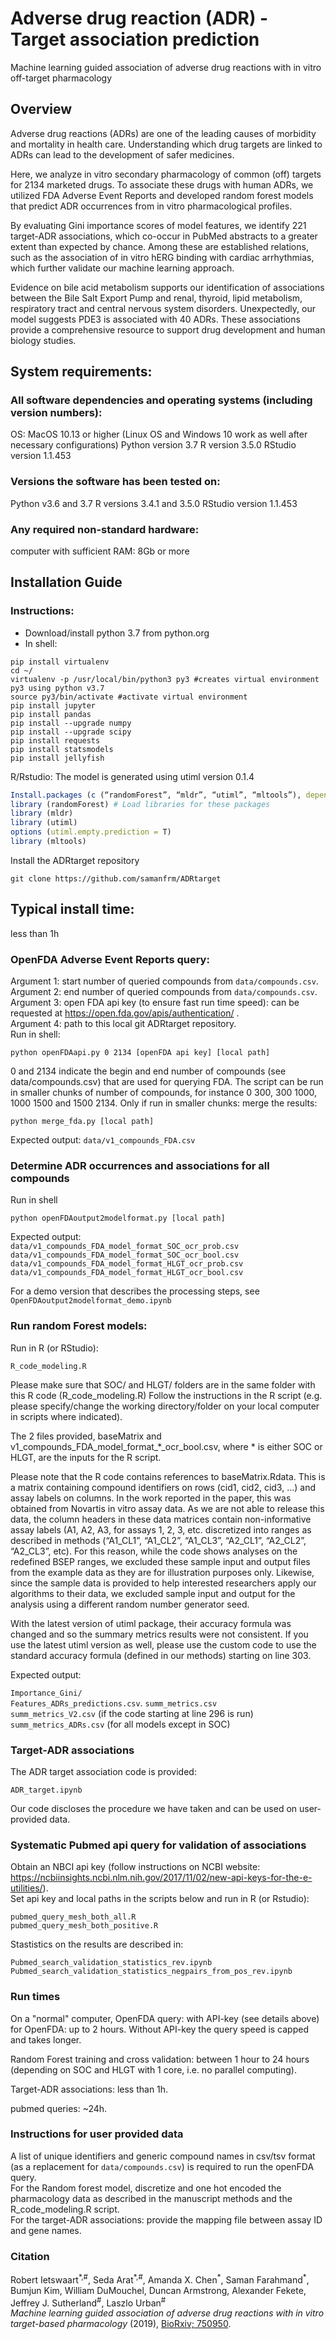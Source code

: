 # Adverse drug reaction (ADR) - Target association prediction
Machine learning guided association of adverse drug reactions with in vitro off-target pharmacology 

## Overview
Adverse drug reactions (ADRs) are one of the leading causes of morbidity and mortality 
in health care. Understanding which drug targets are linked to ADRs can lead to the 
development of safer medicines. 

Here, we analyze in vitro secondary pharmacology of common (off) targets for 2134 marketed 
drugs. To associate these drugs with human ADRs, we utilized FDA Adverse Event Reports and 
developed random forest models that predict ADR occurrences from in vitro pharmacological 
profiles. 

By evaluating Gini importance scores of model features, we identify 221 target-ADR 
associations, which co-occur in PubMed abstracts to a greater extent than expected 
by chance. Among these are established relations, such as the association of in vitro 
hERG binding with cardiac arrhythmias, which further validate our machine learning approach. 

Evidence on bile acid metabolism supports our identification of associations between the 
Bile Salt Export Pump and renal, thyroid, lipid metabolism, respiratory tract and central 
nervous system disorders. Unexpectedly, our model suggests PDE3 is associated with 40 ADRs. 
These associations provide a comprehensive resource to support drug development and human 
biology studies.

## System requirements: 

### All software dependencies and operating systems (including version numbers):
OS: MacOS 10.13 or higher  (Linux OS and Windows 10 work as well after necessary configurations)
Python version 3.7
R version 3.5.0
RStudio version 1.1.453

### Versions the software has been tested on:
Python v3.6 and 3.7
R versions 3.4.1 and 3.5.0
RStudio version 1.1.453

### Any required non-standard hardware:
computer with sufficient RAM: 8Gb or more

## Installation Guide

### Instructions:

- Download/install python 3.7 from python.org
- In shell:
```shell
pip install virtualenv
cd ~/
virtualenv -p /usr/local/bin/python3 py3 #creates virtual environment py3 using python v3.7
source py3/bin/activate #activate virtual environment
pip install jupyter
pip install pandas
pip install --upgrade numpy
pip install --upgrade scipy
pip install requests
pip install statsmodels
pip install jellyfish
```
R/Rstudio:
The model is generated using utiml version 0.1.4
```R
Install.packages (c (“randomForest”, “mldr”, “utiml”, “mltools”), dependencies = T) 
library (randomForest) # Load libraries for these packages
library (mldr)
library (utiml)
options (utiml.empty.prediction = T)
library (mltools)
```

Install the ADRtarget repository
```
git clone https://github.com/samanfrm/ADRtarget
```

## Typical install time: 
less than 1h


### OpenFDA Adverse Event Reports query:
Argument 1: start number of queried compounds from `data/compounds.csv`.  
Argument 2: end number of queried compounds from `data/compounds.csv`.  
Argument 3: open FDA api key (to ensure fast run time speed): can be requested 
at https://open.fda.gov/apis/authentication/ .    
Argument 4: path to this local git ADRtarget repository.  
Run in shell:
```shell
python openFDAapi.py 0 2134 [openFDA api key] [local path]
```
0 and 2134 indicate the begin and end number of compounds (see data/compounds.csv)
that are used for querying FDA. The script can be run in smaller chunks of number of 
compounds, for instance 0 300, 300 1000, 1000 1500 and 1500 2134.
Only if run in smaller chunks: merge the results:
```shell
python merge_fda.py [local path]
```

Expected output:
`data/v1_compounds_FDA.csv`

### Determine ADR occurrences and associations for all compounds 
Run in shell
```shell
python openFDAoutput2modelformat.py [local path]
```
Expected output:  
`data/v1_compounds_FDA_model_format_SOC_ocr_prob.csv`  
`data/v1_compounds_FDA_model_format_SOC_ocr_bool.csv`  
`data/v1_compounds_FDA_model_format_HLGT_ocr_prob.csv`  
`data/v1_compounds_FDA_model_format_HLGT_ocr_bool.csv`  

For a demo version that describes the processing steps, 
see `OpenFDAoutput2modelformat_demo.ipynb` 

### Run random Forest models:
Run in R (or RStudio):
```shell
R_code_modeling.R
```

Please make sure that SOC/ and HLGT/ folders are in the same folder with this
R code (R_code_modeling.R)
Follow the instructions in the R script (e.g. please specify/change the working 
directory/folder on your local computer in scripts where indicated).

The 2 files provided, baseMatrix and v1_compounds_FDA_model_format_*_ocr_bool.csv, 
where * is either SOC or HLGT, are the inputs for the R script.

Please note that the R code contains references to baseMatrix.Rdata.  This is a 
matrix containing compound identifiers on rows (cid1, cid2, cid3, ...) and assay 
labels on columns.  In the work reported in the paper, this was obtained from 
Novartis in vitro assay data.  As we are not able to release this data, the column 
headers in these data matrices contain non-informative assay labels (A1, A2, A3, 
for assays 1, 2, 3, etc. discretized into ranges as described in methods (“A1_CL1”, 
“A1_CL2”, “A1_CL3”, “A2_CL1”, “A2_CL2”, “A2_CL3”, etc).  For this reason, while the 
code shows analyses on the redefined BSEP ranges, we excluded these sample input and 
output files from the example data as they are for illustration purposes only.
Likewise, since the sample data is provided to help interested researchers apply our 
algorithms to their data, we excluded sample input and output for the analysis using 
a different random number generator seed.

With the latest version of utiml package, their accuracy formula was changed and 
so the summary metrics results were not consistent. If you use the latest utiml 
version as well, please use the custom code to use the standard accuracy formula 
(defined in our methods) starting on line 303.

Expected output:

`Importance_Gini/`  
`Features_ADRs_predictions.csv`. 
`summ_metrics.csv`  
`summ_metrics_V2.csv` (if the code starting at line 296 is run)  
`summ_metrics_ADRs.csv` (for all models except in SOC)

### Target-ADR associations
The ADR target association code is provided:
```shell
ADR_target.ipynb
```
Our code discloses the procedure we have taken and can be used on user-provided data. 

### Systematic Pubmed api query for validation of associations
Obtain an NBCI api key (follow instructions on NCBI website:
https://ncbiinsights.ncbi.nlm.nih.gov/2017/11/02/new-api-keys-for-the-e-utilities/).  
Set api key and local paths in the scripts below and run in R (or Rstudio):
```shell
pubmed_query_mesh_both_all.R    
pubmed_query_mesh_both_positive.R
```
Stastistics on the results are described in:
```shell
Pubmed_search_validation_statistics_rev.ipynb  
Pubmed_search_validation_statistics_negpairs_from_pos_rev.ipynb
```

### Run times
On a "normal" computer, OpenFDA query: with API-key (see details above) for OpenFDA:
up to 2 hours. Without API-key the query speed is capped and takes longer.

Random Forest training and cross validation: between 1 hour to 24 hours (depending 
on SOC and HLGT with 1 core, i.e. no parallel computing).

Target-ADR associations: less than 1h.

pubmed queries: ~24h.

### Instructions for user provided data
A list of unique identifiers and generic compound names in csv/tsv format (as a replacement 
for `data/compounds.csv`) is required to run the openFDA query.  
For the Random forest model, discretize and one hot encoded the pharmacology data as 
described in the manuscript methods and the R_code_modeling.R script.  
For the target-ADR associations: provide the mapping file between assay ID and gene names.
 
### Citation
Robert Ietswaart<sup>\*,#</sup>, Seda Arat<sup>\*,#</sup>, Amanda X. Chen<sup>\*</sup>, 
Saman Farahmand<sup>\*</sup>, Bumjun Kim, William DuMouchel, 
Duncan Armstrong, Alexander Fekete, Jeffrey J. Sutherland<sup>#</sup>, Laszlo Urban<sup>#</sup>  
*Machine learning guided association of adverse drug reactions with in vitro target-based 
pharmacology* (2019), [BioRxiv; 750950](https://www.biorxiv.org/content/10.1101/750950v2).



